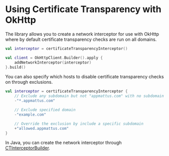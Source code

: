 # Using Certificate Transparency with OkHttp

The library allows you to create a network interceptor for use with OkHttp where
by default certificate transparency checks are run on all
domains.

```kotlin
val interceptor = certificateTransparencyInterceptor()

val client = OkHttpClient.Builder().apply {
    addNetworkInterceptor(interceptor)
}.build()
```

You can also specify which hosts to disable certificate transparency checks on
through exclusions.

```kotlin
val interceptor = certificateTransparencyInterceptor {
    // Exclude any subdomain but not "appmattus.com" with no subdomain
    -"*.appmattus.com"

    // Exclude specified domain
    -"example.com"

    // Override the exclusion by include a specific subdomain
    +"allowed.appmattus.com"
}
```

In Java, you can create the network interceptor through
[CTInterceptorBuilder](../certificatetransparency/src/main/kotlin/com/appmattus/certificatetransparency/CTInterceptorBuilder.kt).
